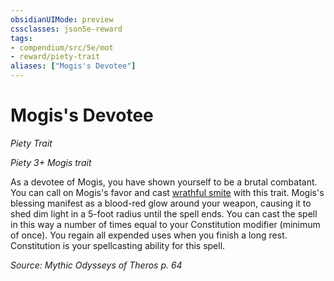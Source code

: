 ```yaml
---
obsidianUIMode: preview
cssclasses: json5e-reward
tags:
- compendium/src/5e/mot
- reward/piety-trait
aliases: ["Mogis's Devotee"]
---
```

# Mogis's Devotee
*Piety Trait*  

*Piety 3+ Mogis trait*

As a devotee of Mogis, you have shown yourself to be a brutal combatant. You can call on Mogis's favor and cast [wrathful smite](2-Mechanics/CLI/spells/wrathful-smite.md) with this trait. Mogis's blessing manifest as a blood-red glow around your weapon, causing it to shed dim light in a 5-foot radius until the spell ends. You can cast the spell in this way a number of times equal to your Constitution modifier (minimum of once). You regain all expended uses when you finish a long rest. Constitution is your spellcasting ability for this spell.

*Source: Mythic Odysseys of Theros p. 64*